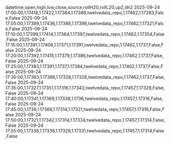 datetime,open,high,low,close,source,rollH20,rollL20,up2,dn2
2025-09-24 17:00:00,1.17418,1.17422,1.17384,1.17388,twelvedata_repo,1.17462,1.17283,False,False
2025-09-24 17:05:00,1.17389,1.17436,1.17388,1.17398,twelvedata_repo,1.17462,1.17321,False,False
2025-09-24 17:10:00,1.17399,1.17414,1.17384,1.17397,twelvedata_repo,1.17462,1.17354,False,False
2025-09-24 17:15:00,1.17391,1.17406,1.17371,1.17391,twelvedata_repo,1.17462,1.1737,False,False
2025-09-24 17:20:00,1.17392,1.17415,1.17379,1.17386,twelvedata_repo,1.17462,1.1737,False,False
2025-09-24 17:25:00,1.17383,1.17391,1.1737,1.17384,twelvedata_repo,1.17462,1.1737,False,False
2025-09-24 17:30:00,1.17383,1.17386,1.17328,1.17328,twelvedata_repo,1.17462,1.1737,False,False
2025-09-24 17:35:00,1.17327,1.17351,1.17316,1.17343,twelvedata_repo,1.17457,1.17328,False,False
2025-09-24 17:40:00,1.17341,1.17369,1.17338,1.1736,twelvedata_repo,1.17457,1.17316,False,False
2025-09-24 17:45:00,1.1736,1.17366,1.17314,1.17321,twelvedata_repo,1.17457,1.17316,False,False
2025-09-24 17:50:00,1.17321,1.17342,1.17314,1.17334,twelvedata_repo,1.17457,1.17314,False,False
2025-09-24 17:55:00,1.17336,1.17336,1.17329,1.17331,twelvedata_repo,1.17457,1.17314,False,False

